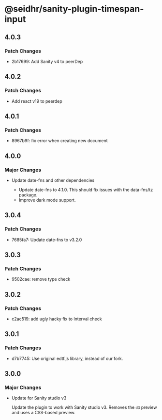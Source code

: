 # @seidhr/sanity-plugin-timespan-input

## 4.0.3

### Patch Changes

- 2b17699: Add Sanity v4 to peerDep

## 4.0.2

### Patch Changes

- Add react v19 to peerdep

## 4.0.1

### Patch Changes

- 8967b9f: fix error when creating new document

## 4.0.0

### Major Changes

- Update date-fns and other dependencies

  - Update date-fns to 4.1.0. This should fix issues with the data-fns/tz package.
  - Improve dark mode support.

## 3.0.4

### Patch Changes

- 7685fa7: Update date-fns to v3.2.0

## 3.0.3

### Patch Changes

- 9502cae: remove type check

## 3.0.2

### Patch Changes

- c2ac519: add ugly hacky fix to Interval check

## 3.0.1

### Patch Changes

- d7b7745: Use original edtf.js library, instead of our fork.

## 3.0.0

### Major Changes

- Update for Sanity studio v3

  Update the plugin to work with Sanity studio v3. Removes the `d3` preview and uses a CSS-based preview.
